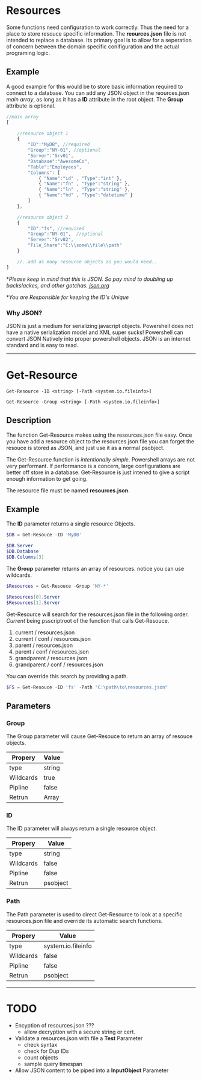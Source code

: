 # Resources
Some functions need configuration to work correctly. Thus the need for a place to store resouce specific information. The **reources.json** file is not intended to replace a database. Its primary goal is to allow for a seperation of concern between the domain specific conifiguration and the actual programing logic.

## Example
A good example for this would be to store basic information required to connect to a database. You can add any JSON object in the reources.json *main array*, as long as it has a **ID** attribute in the root object. The **Group** attribute is optional.


```javascript
//main array
[ 

    //resource object 1
    { 
        "ID":"MyDB", //required
        "Group":"NY-01", //optional
        "Server":"Srv01",
        "Database":"AwesomeCo",
        "Table":"Employees",
        "Columns": [
            { "Name":"id" , "Type":"int" },
            { "Name":"fn" , "Type":"string" },
            { "Name":"ln" , "Type":"string" },
            { "Name":"hd" , "Type":"datetime" }
        ]
    },

    //resource object 2
    {
        "ID":"fs", //required
        "Group":"NY-01",  //optional
        "Server":"Srv02",
        "File_Share":"C:\\some\\file\\path"
    }

    //..add as many resource objects as you would need..
]
```


**Please keep in mind that this is JSON. So pay mind to doubling up backslackes, and other gotchas. [json.org](https://www.json.org/)*

**You are Responsible for keeping the ID's Unique*

### Why JSON?
JSON is just a medium for serializing javacript objects. Powershell does not have a native serialization model and XML super sucks! Powershell can convert JSON Natively into proper powershell objects. JSON is an internet standard and is easy to read.


---

# Get-Resource

```info
Get-Resource -ID <string> [-Path <system.io.fileinfo>]
```

```info
Get-Resource -Group <string> [-Path <system.io.fileinfo>]
```

## Description
The function Get-Resource makes using the resources.json file easy. Once you have add a resource object to the resources.json file you can forget the resouce is stored as JSON, and just use it as a normal psobject.

The Get-Resource function is *intentionally simple*. Powershell arrays are not very performant. If performance is a concern, large configurations are better off store in a database. Get-Resource is just intened to give a script enough information to get going.

The resource file must be named **resources.json**.

## Example
The **ID** parameter returns a single resource Objects.
```powershell
$DB = Get-Resouce -ID 'MyDB'

$DB.Server
$DB.Database
$DB.Columns[3]
```
The **Group** parameter returns an array of resources. notice you can use wildcards.

```powershell
$Resources = Get-Resouce -Group 'NY-*'

$Resources[0].Server
$Resources[1].Server
```


Get-Resource will search for the resources.json file in the following order. *Current* being psscriptroot of the function that calls Get-Resouce. 
1) current / resources.json
2) current / conf / resources.json
3) parent / resources.json
4) parent / conf / resources.json
5) grandparent / resources.json
6) grandparent / conf / resources.json

You can override this search by providing a path.

```powershell
$FS = Get-Resouce -ID 'fs' -Path "C:\path\to\resources.json"
```



## Parameters

### Group
The Group parameter will cause Get-Resouce to return an array of resouce objects.


|Propery|Value|
|---|---|
|type|string|
|Wildcards|true|
|Pipline|false|
|Retrun|Array|


### ID
The ID parameter will always return a single resource object.

|Propery|Value|
|---|---|
|type|string|
|Wildcards|false|
|Pipline|false|
|Retrun|psobject|


### Path
The Path parameter is used to direct Get-Resource to look at a specific resources.json file and override its automatic search functions.

|Propery|Value|
|---|---|
|type|system.io.fileinfo|
|Wildcards|false|
|Pipline|false|
|Retrun|psobject|

---

# TODO

- Encyption of resources.json ??? 
    - allow decryption with a secure string or cert.
- Validate a resources.json with file a **Test** Parameter
    - check syntax
    - check for Dup IDs
    - count objects
    - sample query timespan
- Allow JSON content to be piped into a **InputObject** Parameter


